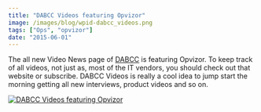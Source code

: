 ```yaml
---
title: "DABCC Videos featuring Opvizor"
image: /images/blog/wpid-dabcc_videos.png
tags: ["Ops", "opvizor"]
date: "2015-06-01"
---
```


The all new Video News page of [DABCC](http://videos.dabcc.com/author/opvizor/ "DABCC ") is featuring Opvizor. To keep track of all videos, not just as, most of the IT vendors, you should check out that website or subscribe. DABCC Videos is really a cool idea to jump start the morning getting all new interviews, product videos and so on. 

[![DABCC Videos featuring Opvizor](/images/blog/wpid-dabcc_videos.png)](http://videos.dabcc.com/author/opvizor/)
